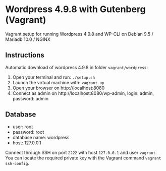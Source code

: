 # Wordpress 4.9.8 with Gutenberg (Vagrant)

Vagrant setup for running Wordpress 4.9.8 and WP-CLI on Debian 9.5 / Mariadb 10.0 / NGINX

## Instructions

Automatic download of wordpress 4.9.8 in folder `vagrant/wordpress`:

1. Open your terminal and run: `./setup.sh`
2. Launch the virtual machine with: `vagrant up`
3. Open your browser on http://localhost:8080
4. Connect as admin on http://localhost:8080/wp-admin, login: admin, password: admin

## Database

- user: root
- password: root
- database name: wordpress
- host: 127.0.0.1

Connect through SSH on port `2222` with host `127.0.0.1` and user `vagrant`. You can locate the required private key with the Vagrant command `vagrant ssh-config`.

